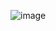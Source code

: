 ![image](https://github.com/Ireal-ai/SQLAcademyTaskSolution/assets/82309024/bf2ca662-b484-434e-a882-1f717fa91a71)
